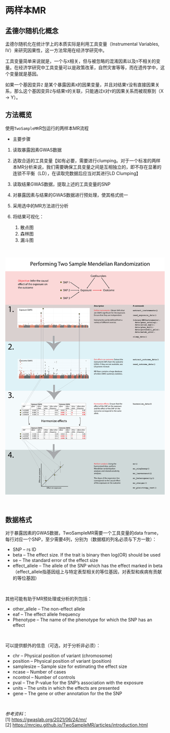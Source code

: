 # 两样本MR
## 孟德尔随机化概念
孟德尔随机化在统计学上的本质实际是利用工具变量（Instrumental Variables, IV）来研究因果性，这一方法常用在经济学研究中。

工具变量简单来说就是，一个与`X`相关，但与被忽略的混淆因素以及`Y`不相关的变量。在经济学研究中工具变量可以是政策改革，自然灾害等等，而在遗传学中，这个变量就是基因。

如果一个基因变异`Z` 是某个暴露因素`X`的因果变量，并且对结果`Y`没有直接因果关系，那么这个基因变异`Z`与结果`Y`的关联，只能通过`X`对`Y`的因果关系而被观察到（X -> Y）。

## 方法概览
使用`TwoSampleMR`R包运行的两样本MR流程

+ 主要步骤
1. 读取暴露因素GWAS数据

2. 选取合适的工具变量【如有必要，需要进行clumping。对于一个标准的两样本MR分析来说，我们需要确保工具变量之间是互相独立的，即不存在显著的连锁不平衡（LD），在读取完数据后应当对其进行LD Clumping】

3. 读取结果GWAS数据，提取上述的工具变量的SNP

4. 对暴露因素与结果的GWAS数据进行预处理，使其格式统一

5. 采用选中的MR方法进行分析

6. 将结果可视化：  
   1. 散点图  
   2. 森林图  
   3. 漏斗图  

<br>

![alt text](https://github.com/naFgG/TwoSampleMR/blob/main/images/flows.png "flows")

<br>

## 数据格式
对于暴露因素的GWAS数据，TwoSampleMR需要一个工具变量的data frame，每行对应一个SNP，至少需要4列，分别为（数据框的列名必须与下方一致）：  
+ SNP – rs ID  
+ beta – The effect size. If the trait is binary then log(OR) should be used  
+ se – The standard error of the effect size  
+ effect_allele – The allele of the SNP which has the effect marked in beta（effect_allele指基因组上与特定表型相关的等位基因，对表型和疾病有贡献的等位基因）
  
<br>

其他可能有助于MR预处理或分析的列包括：  
+ other_allele – The non-effect allele
+ eaf – The effect allele frequency
+ Phenotype – The name of the phenotype for which the SNP has an effect
  
<br>

可以提供额外的信息（可选，对于分析非必须）：  
+ chr – Physical position of variant (chromosome)
+ position – Physical position of variant (position)
+ samplesize – Sample size for estimating the effect size
+ ncase – Number of cases
+ ncontrol – Number of controls
+ pval – The P-value for the SNP’s association with the exposure
+ units – The units in which the effects are presented
+ gene – The gene or other annotation for the the SNP  

<br>

*参考资料*：  
[1] https://gwaslab.org/2021/06/24/mr/  
[2] https://mrcieu.github.io/TwoSampleMR/articles/introduction.html
